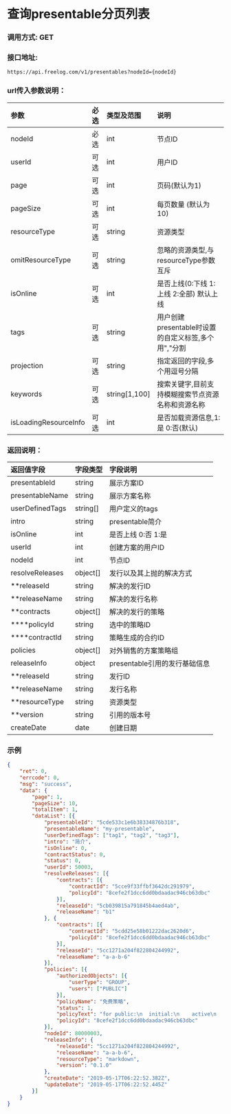 # 查询presentable分页列表


### 调用方式: GET

### 接口地址:

```
https://api.freelog.com/v1/presentables?nodeId={nodeId}
```

### url传入参数说明：

| 参数 | 必选 | 类型及范围 | 说明 |
| :--- | :--- | :--- | :--- |
|nodeId|必选|int|节点ID|
|userId|可选|int|用户ID|
|page|可选|int|页码(默认为1)|
|pageSize|可选|int|每页数量 (默认为10)|
|resourceType|可选|string|资源类型|
|omitResourceType|可选|string|忽略的资源类型,与resourceType参数互斥|
|isOnline|可选|int|是否上线(0:下线 1:上线 2:全部) 默认上线|
|tags|可选|string|用户创建presentable时设置的自定义标签,多个用","分割|
|projection|可选|string|指定返回的字段,多个用逗号分隔|
|keywords|可选|string[1,100]|搜索关键字,目前支持模糊搜索节点资源名称和资源名称|
|isLoadingResourceInfo|可选|int|是否加载资源信息,1:是 0:否(默认) |


### 返回说明：

| 返回值字段 | 字段类型 | 字段说明 |
| :--- | :--- | :--- |
| presentableId | string | 展示方案ID |
| presentableName | string | 展示方案名称 |
| userDefinedTags | string[] | 用户定义的tags |
| intro | string | presentable简介 |
| isOnline | int | 是否上线 0:否 1:是 |
| userId | int | 创建方案的用户ID |
| nodeId | int | 节点ID |
| resolveReleases | object[] | 发行以及其上抛的解决方式 |
| **releaseId | string | 解决的发行ID |
| **releaseName | string | 解决的发行名称 |
| **contracts | object[] | 解决的发行的策略 |
| ****policyId | string | 选中的策略ID |
| ****contractId | string | 策略生成的合约ID |
| policies | object[] | 对外销售的方案策略组 |
| releaseInfo | object | presentable引用的发行基础信息 |
| **releaseId | string | 发行ID |
| **releaseName | string | 发行名称 |
| **resourceType | string | 资源类型 |
| **version | string | 引用的版本号 |
| createDate | date | 创建日期 |

### 示例

```json
{
	"ret": 0,
	"errcode": 0,
	"msg": "success",
	"data": {
		"page": 1,
		"pageSize": 10,
		"totalItem": 1,
		"dataList": [{
			"presentableId": "5cde533c1e6b38334876b318",
			"presentableName": "my-presentable",
			"userDefinedTags": ["tag1", "tag2", "tag3"],
			"intro": "简介",
			"isOnline": 0,
			"contractStatus": 0,
			"status": 0,
			"userId": 50003,
			"resolveReleases": [{
				"contracts": [{
					"contractId": "5cce9f33ffbf3642dc291979",
					"policyId": "8cefe2f1dcc6dd0bdaadac946cb63dbc"
				}],
				"releaseId": "5cb039815a791845b4aed4ab",
				"releaseName": "b1"
			}, {
				"contracts": [{
					"contractId": "5cdd25e58b01222dac2620d6",
					"policyId": "8cefe2f1dcc6dd0bdaadac946cb63dbc"
				}],
				"releaseId": "5cc1271a204f822804244992",
				"releaseName": "a-a-b-6"
			}],
			"policies": [{
				"authorizedObjects": [{
					"userType": "GROUP",
					"users": ["PUBLIC"]
				}],
				"policyName": "免费策略",
				"status": 1,
				"policyText": "for public:\n  initial:\n    active\n    recontractable\n    presentable\n    terminate",
				"policyId": "8cefe2f1dcc6dd0bdaadac946cb63dbc"
			}],
			"nodeId": 80000003,
			"releaseInfo": {
				"releaseId": "5cc1271a204f822804244992",
				"releaseName": "a-a-b-6",
				"resourceType": "markdown",
				"version": "0.1.0"
			},
			"createDate": "2019-05-17T06:22:52.382Z",
			"updateDate": "2019-05-17T06:22:52.445Z"
		}]
	}
}
```
